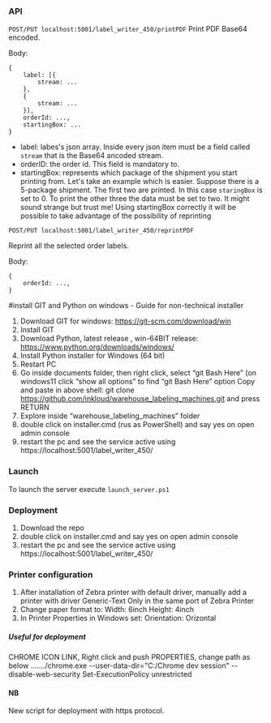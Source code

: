 ### API
``` POST/PUT localhost:5001/label_writer_450/printPDF ```
Print PDF Base64 encoded.

Body:
```
{
    label: [{
        stream: ...
    },
    {
        stream: ...
    }],
    orderId: ...,
    startingBox: ...
}
```

- label: labes's json array. Inside every json item must be a field called ```stream``` that is the Base64 ancoded stream. 
- orderID: the order id. This field is mandatory to.
- startingBox: represents which package of the shipment you start printing from. Let's take an example which is easier. Suppose there is a 5-package shipment. The first two are printed. In this case ```staringBox``` is set to 0. To print the other three the data must be set to two. It might sound strange but trust me! Using startingBox correctly it will be possible to take advantage of the possibility of reprinting

``` POST/PUT localhost:5001/label_writer_450/reprintPDF ```

Reprint all the selected order labels.

Body:
```
{
    orderId: ...,
}
```
#install GIT and Python on windows - Guide for non-technical installer
1.	Download GIT for windows:  https://git-scm.com/download/win
2.	Install GIT
3.	Download Python, latest release , win-64BIT release: https://www.python.org/downloads/windows/
4.	Install Python installer for Windows (64 bit)
5.	Restart PC
6.	Go inside documents folder, then right click, select “git Bash Here”  (on windows11 click “show all options” to find “git Bash Here” option
    Copy and paste in above shell:   git clone https://github.com/inkloud/warehouse_labeling_machines.git and press RETURN
7.	Explore inside “warehouse_labeling_machines” folder
8.	double click on installer.cmd (rus as PowerShell) and say yes on open admin console
9.	restart the pc and see the service active using https://localhost:5001/label_writer_450/



### Launch
To launch the server execute ```launch_server.ps1```

### Deployment 

1. Download the repo
2. double click on installer.cmd and say yes on open admin console
3. restart the pc and see the service active using https://localhost:5001/label_writer_450/


### Printer configuration

1. After installation of Zebra printer with default driver, manually add a printer with driver Generic-Text Only in the same port of Zebra Printer
2. Change paper format to:
    Width: 6inch
    Height: 4inch
3. In Printer Properties in Windows set:
    Orientation: Orizontal


##### Useful for deployment
CHROME ICON LINK, Right click and push PROPERTIES, change path as below
......./chrome.exe --user-data-dir="C:/Chrome dev session" --disable-web-security Set-ExecutionPolicy unrestricted

#### NB 
New script for deployment with https protocol. 
